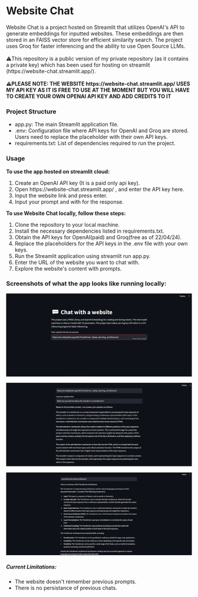 <h1>Website Chat</h1>
Website Chat is a project hosted on Streamlit that utilizes OpenAI's API to generate embeddings for inputted websites. These embeddings are then stored in an FAISS vector store for efficient similarity search. 
The project uses Groq for faster inferencing and the ability to use Open Source LLMs.
<br>
<br>
⚠️This repository is a public version of my private repository (as it contains a private key) which has been used for hosting on streamlit (https://website-chat.streamlit.app/). 
<br>
<br>
<b>⚠️PLEASE NOTE: THE WEBSITE https://website-chat.streamlit.app/ USES MY API KEY AS IT IS FREE TO USE AT THE MOMENT BUT YOU WILL HAVE TO CREATE YOUR OWN OPENAI API KEY AND ADD CREDITS TO IT</b>
<h3>Project Structure</h3>
<ul>
<li>app.py: The main Streamlit application file.</li>
<li>.env: Configuration file where API keys for OpenAI and Groq are stored. Users need to replace the placeholder with their own API keys.</li>
<li>requirements.txt: List of dependencies required to run the project.</li>
</ul>
<h3>Usage</h3>
<b>To use the app hosted on streamlit cloud:</b>
<ol>
<li>Create an OpenAI API key (It is a paid only api key). </li>
<li>Open https://website-chat.streamlit.app/ , and enter the API key here. </li>
<li>Input the website link and press enter. </li>
<li>Input your prompt and with for the response. </li>
</ol>
<b>To use Website Chat locally, follow these steps:</b>
<ol>
<li>Clone the repository to your local machine. </li>
<li>Install the necessary dependencies listed in requirements.txt. </li>
<li>Obtain the API keys for OpenAI(paid) and Groq(free as of 22/04/24). </li>
<li>Replace the placeholders for the API keys in the .env file with your own keys.</li>
<li>Run the Streamlit application using streamlit run app.py.</li>
<li>Enter the URL of the website you want to chat with.</li>
<li>Explore the website's content with prompts.</li>
</ol>
<h3>Screenshots of what the app looks like running locally:</h3>

![alt text](https://github.com/YashBajpai13/website-chat-public/blob/master/Screenshots/1.png?raw=true)

![alt text](https://github.com/YashBajpai13/website-chat-public/blob/master/Screenshots/2.png?raw=true)

![alt text](https://github.com/YashBajpai13/website-chat-public/blob/master/Screenshots/3.png?raw=true)
<br>
<h5>Current Limitations: </h5>
<ul>
<li>The website doesn't remember previous prompts. </li>
<li>There is no persistance of previous chats.</li>
</ul>
